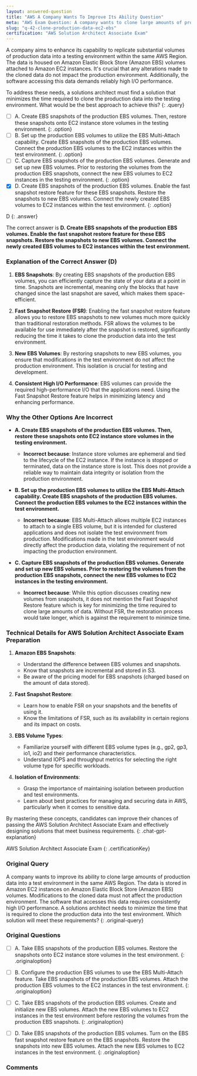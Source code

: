 ```yaml
---
layout: answered-question
title: "AWS A Company Wants To Improve Its Ability Question"
meta: "AWS Exam Question: A company wants to clone large amounts of production data into a test environment using Amazon EC2 and Amazon EBS. What is the answer?"
slug: "q-42-clone-production-data-ec2-ebs"
certification: "AWS Solution Architect Associate Exam"
---
```



 A company aims to enhance its capability to replicate substantial volumes of production data into a testing environment within the same AWS Region. The data is housed on Amazon Elastic Block Store (Amazon EBS) volumes attached to Amazon EC2 instances. It's crucial that any alterations made to the cloned data do not impact the production environment. Additionally, the software accessing this data demands reliably high I/O performance. 

To address these needs, a solutions architect must find a solution that minimizes the time required to clone the production data into the testing environment. What would be the best approach to achieve this?
{: .query}

- [ ] A. Create EBS snapshots of the production EBS volumes. Then, restore these snapshots onto EC2 instance store volumes in the testing environment.
{: .option}
- [ ] B. Set up the production EBS volumes to utilize the EBS Multi-Attach capability. Create EBS snapshots of the production EBS volumes. Connect the production EBS volumes to the EC2 instances within the test environment.
{: .option}
- [ ] C. Capture EBS snapshots of the production EBS volumes. Generate and set up new EBS volumes. Prior to restoring the volumes from the production EBS snapshots, connect the new EBS volumes to EC2 instances in the testing environment.
{: .option}
- [x] D. Create EBS snapshots of the production EBS volumes. Enable the fast snapshot restore feature for these EBS snapshots. Restore the snapshots to new EBS volumes. Connect the newly created EBS volumes to EC2 instances within the test environment.
{: .option}

D
{: .answer}

The correct answer is **D. Create EBS snapshots of the production EBS volumes. Enable the fast snapshot restore feature for these EBS snapshots. Restore the snapshots to new EBS volumes. Connect the newly created EBS volumes to EC2 instances within the test environment.**

### Explanation of the Correct Answer (D)

1. **EBS Snapshots**: By creating EBS snapshots of the production EBS volumes, you can efficiently capture the state of your data at a point in time. Snapshots are incremental, meaning only the blocks that have changed since the last snapshot are saved, which makes them space-efficient.

2. **Fast Snapshot Restore (FSR)**: Enabling the fast snapshot restore feature allows you to restore EBS snapshots to new volumes much more quickly than traditional restoration methods. FSR allows the volumes to be available for use immediately after the snapshot is restored, significantly reducing the time it takes to clone the production data into the test environment.

3. **New EBS Volumes**: By restoring snapshots to new EBS volumes, you ensure that modifications in the test environment do not affect the production environment. This isolation is crucial for testing and development.

4. **Consistent High I/O Performance**: EBS volumes can provide the required high-performance I/O that the applications need. Using the Fast Snapshot Restore feature helps in minimizing latency and enhancing performance.

### Why the Other Options Are Incorrect

- **A. Create EBS snapshots of the production EBS volumes. Then, restore these snapshots onto EC2 instance store volumes in the testing environment.**
  - **Incorrect because**: Instance store volumes are ephemeral and tied to the lifecycle of the EC2 instance. If the instance is stopped or terminated, data on the instance store is lost. This does not provide a reliable way to maintain data integrity or isolation from the production environment.

- **B. Set up the production EBS volumes to utilize the EBS Multi-Attach capability. Create EBS snapshots of the production EBS volumes. Connect the production EBS volumes to the EC2 instances within the test environment.**
  - **Incorrect because**: EBS Multi-Attach allows multiple EC2 instances to attach to a single EBS volume, but it is intended for clustered applications and does not isolate the test environment from production. Modifications made in the test environment would directly affect the production data, violating the requirement of not impacting the production environment.

- **C. Capture EBS snapshots of the production EBS volumes. Generate and set up new EBS volumes. Prior to restoring the volumes from the production EBS snapshots, connect the new EBS volumes to EC2 instances in the testing environment.**
  - **Incorrect because**: While this option discusses creating new volumes from snapshots, it does not mention the Fast Snapshot Restore feature which is key for minimizing the time required to clone large amounts of data. Without FSR, the restoration process would take longer, which is against the requirement to minimize time.

### Technical Details for AWS Solution Architect Associate Exam Preparation

1. **Amazon EBS Snapshots**:
   - Understand the difference between EBS volumes and snapshots.
   - Know that snapshots are incremental and stored in S3.
   - Be aware of the pricing model for EBS snapshots (charged based on the amount of data stored).

2. **Fast Snapshot Restore**:
   - Learn how to enable FSR on your snapshots and the benefits of using it.
   - Know the limitations of FSR, such as its availability in certain regions and its impact on costs.

3. **EBS Volume Types**:
   - Familiarize yourself with different EBS volume types (e.g., gp2, gp3, io1, io2) and their performance characteristics.
   - Understand IOPS and throughput metrics for selecting the right volume type for specific workloads.

4. **Isolation of Environments**:
   - Grasp the importance of maintaining isolation between production and test environments.
   - Learn about best practices for managing and securing data in AWS, particularly when it comes to sensitive data.

By mastering these concepts, candidates can improve their chances of passing the AWS Solution Architect Associate Exam and effectively designing solutions that meet business requirements.
{: .chat-gpt-explanation}

AWS Solution Architect Associate Exam
{: .certificationKey}

### Original Query

A company wants to improve its ability to clone large amounts of production data into a test environment in the same AWS Region. The data is stored in Amazon EC2 instances on Amazon Elastic Block Store (Amazon EBS) volumes. Modifications to the cloned data must not affect the production environment. The software that accesses this data requires consistently high I/O performance.
A solutions architect needs to minimize the time that is required to clone the production data into the test environment.
Which solution will meet these requirements?
{: .original-query}

### Original Questions

- [ ] A. Take EBS snapshots of the production EBS volumes. Restore the snapshots onto EC2 instance store volumes in the test environment.
{: .originaloption}
- [ ] B. Configure the production EBS volumes to use the EBS Multi-Attach feature. Take EBS snapshots of the production EBS volumes. Attach the production EBS volumes to the EC2 instances in the test environment.
{: .originaloption}
- [ ] C. Take EBS snapshots of the production EBS volumes. Create and initialize new EBS volumes. Attach the new EBS volumes to EC2 instances in the test environment before restoring the volumes from the production EBS snapshots.
{: .originaloption}
- [ ] D. Take EBS snapshots of the production EBS volumes. Turn on the EBS fast snapshot restore feature on the EBS snapshots. Restore the snapshots into new EBS volumes. Attach the new EBS volumes to EC2 instances in the test environment.
{: .originaloption}


### Comments

